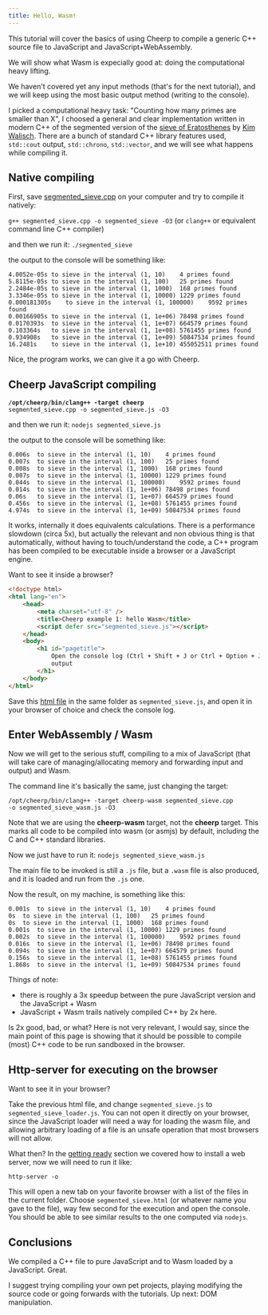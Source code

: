 ```yaml
---
title: Hello, Wasm!
---
```


This tutorial will cover the basics of using Cheerp to compile a generic C++ source file to JavaScript and JavaScript+WebAssembly.

We will show what Wasm is expecially good at: doing the computational heavy lifting.

We haven't covered yet any input methods (that's for the next tutorial), and we will keep using the most basic output method (writing to the console).

I picked a computational heavy task: "Counting how many primes are smaller than X", I choosed a general and clear implementation written in modern C++ of the segmented version of the [sieve of Eratosthenes](https://en.wikipedia.org/wiki/Sieve_of_Eratosthenes) by [Kim Walisch](https://github.com/kimwalisch/primesieve/wiki/Segmented-sieve-of-Eratosthenes). There are a bunch of standard C++ library features used, `std::cout` output, `std::chrono`, `std::vector`, and we will see what happens while compiling it.

## Native compiling

First, save [segmented_sieve.cpp](tutorials/hello_wasm/segmented_sieve.cpp) on your computer and try to compile it natively:

`g++ segmented_sieve.cpp -o segmented_sieve -O3`
(or `clang++` or equivalent command line C++ compiler)

and then we run it:
`./segmented_sieve`

the output to the console will be something like:

```
4.0052e-05s	to sieve in the interval (1, 10)	4 primes found
5.8115e-05s	to sieve in the interval (1, 100)	25 primes found
2.2484e-05s	to sieve in the interval (1, 1000)	168 primes found
3.3346e-05s	to sieve in the interval (1, 10000)	1229 primes found
0.000181305s	to sieve in the interval (1, 100000)	9592 primes found
0.00166905s	to sieve in the interval (1, 1e+06)	78498 primes found
0.0170393s	to sieve in the interval (1, 1e+07)	664579 primes found
0.103364s	to sieve in the interval (1, 1e+08)	5761455 primes found
0.934908s	to sieve in the interval (1, 1e+09)	50847534 primes found
16.2481s	to sieve in the interval (1, 1e+10)	455052511 primes found
```

Nice, the program works, we can give it a go with Cheerp.

## Cheerp JavaScript compiling

<code><b>/opt/cheerp/bin/clang++ -target cheerp</b> segmented_sieve.cpp -o segmented_sieve.js -O3</code>

and then we run it:
`nodejs segmented_sieve.js`

the output to the console will be something like:

```
0.006s	to sieve in the interval (1, 10)	4 primes found
0.007s	to sieve in the interval (1, 100)	25 primes found
0.008s	to sieve in the interval (1, 1000)	168 primes found
0.007s	to sieve in the interval (1, 10000)	1229 primes found
0.044s	to sieve in the interval (1, 100000)	9592 primes found
0.014s	to sieve in the interval (1, 1e+06)	78498 primes found
0.06s	to sieve in the interval (1, 1e+07)	664579 primes found
0.456s	to sieve in the interval (1, 1e+08)	5761455 primes found
4.974s	to sieve in the interval (1, 1e+09)	50847534 primes found
```

It works, internally it does equivalents calculations. There is a performance slowdown (circa 5x), but actually the relevant and non obvious thing is that automatically, without having to touch/understand the code, a C++ program has been compiled to be executable inside a browser or a JavaScript engine.

Want to see it inside a browser?

```html
<!doctype html>
<html lang="en">
	<head>
		<meta charset="utf-8" />
		<title>Cheerp example 1: hello Wasm</title>
		<script defer src="segmented_sieve.js"></script>
	</head>
	<body>
		<h1 id="pagetitle">
			Open the console log (Ctrl + Shift + J or Ctrl + Option + J) to read the
			output
		</h1>
	</body>
</html>
```

Save this [html file](tutorials/hello_wasm/segmented_sieve.html) in the same folder as `segmented_sieve.js`, and open it in your browser of choice and check the console log.

## Enter WebAssembly / Wasm

Now we will get to the serious stuff, compiling to a mix of JavaScript (that will take care of managing/allocating memory and forwarding input and output) and Wasm.

The command line it's basically the same, just changing the target:

<code>/opt/cheerp/bin/clang++ -target cheerp-wasm segmented_sieve.cpp -o segmented_sieve_wasm.js -O3</code>

Note that we are using the **cheerp-wasm** target, not the **cheerp** target. This marks all code to be compiled into wasm (or asmjs) by default, including the C and C++ standard libraries.

Now we just have to run it:
`nodejs segmented_sieve_wasm.js`

The main file to be invoked is still a `.js` file, but a `.wasm` file is also produced, and it is loaded and run from the `.js` one.

Now the result, on my machine, is something like this:

```
0.001s	to sieve in the interval (1, 10)	4 primes found
0s	to sieve in the interval (1, 100)	25 primes found
0s	to sieve in the interval (1, 1000)	168 primes found
0.001s	to sieve in the interval (1, 10000)	1229 primes found
0.002s	to sieve in the interval (1, 100000)	9592 primes found
0.016s	to sieve in the interval (1, 1e+06)	78498 primes found
0.094s	to sieve in the interval (1, 1e+07)	664579 primes found
0.156s	to sieve in the interval (1, 1e+08)	5761455 primes found
1.868s	to sieve in the interval (1, 1e+09)	50847534 primes found
```

Things of note:

- there is roughly a 3x speedup between the pure JavaScript version and the JavaScript + Wasm
- JavaScript + Wasm trails natively compiled C++ by 2x here.

Is 2x good, bad, or what?
Here is not very relevant, I would say, since the main point of this page is showing that it should be possible to compile (most) C++ code to be run sandboxed in the browser.

## Http-server for executing on the browser

Want to see it in your browser?

Take the previous html file, and change `segmented_sieve.js` to `segmented_sieve_loader.js`. You can not open it directly on your browser, since the JavaScript loader will need a way for loading the wasm file, and allowing arbitrary loading of a file is an unsafe operation that most browsers will not allow.

What then? In the [getting ready](Getting-ready#an-http-server) section we covered how to install a web server, now we will need to run it like:

`http-server -o`

This will open a new tab on your favorite browser with a list of the files in the current folder. Choose `segmented_sieve.html` (or whatever name you gave to the file), way few second for the execution and open the console. You should be able to see similar results to the one computed via `nodejs`.

## Conclusions

We compiled a C++ file to pure JavaScript and to Wasm loaded by a JavaScript. Great.

I suggest trying compiling your own pet projects, playing modifying the source code or going forwards with the tutorials. Up next: DOM manipulation.

